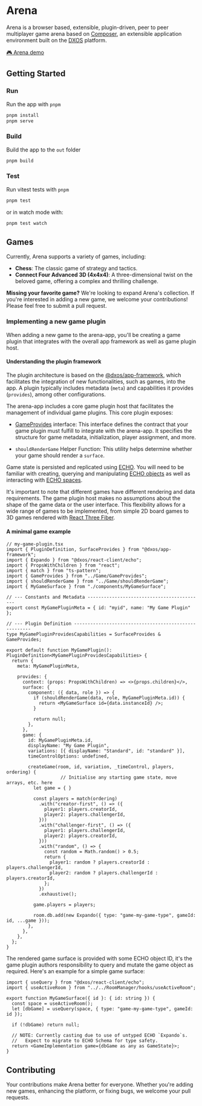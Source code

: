 # Arena

Arena is a browser based, extensible, plugin-driven, peer to peer multiplayer game arena based on [Composer](https://composer.dxos.org), an extensible application environment built on the [DXOS](https://dxos.org) platform.

[🎮 Arena demo](https://arena-app.vercel.app)

## Getting Started

### Run

Run the app with `pnpm`

```bash
pnpm install
pnpm serve
```

### Build

Build the app to the `out` folder

```bash
pnpm build
```

### Test

Run vitest tests with `pnpm`

```bash
pnpm test
```

or in watch mode with:

```bash
pnpm test watch
```

## Games

Currently, Arena supports a variety of games, including:
- **Chess**: The classic game of strategy and tactics.
- **Connect Four Advanced 3D (4x4x4)**: A three-dimensional twist on the beloved game, offering a complex and thrilling challenge.

**Missing your favorite game?** We're looking to expand Arena's collection. If you're interested in adding a new game, we welcome your contributions! Please feel free to submit a pull request.

### Implementing a new game plugin

When adding a new game to the arena-app, you'll be creating a game plugin that integrates with the overall app framework as well as game plugin host.

#### Understanding the plugin framework

The plugin architecture is based on the [@dxos/app-framework](https://github.com/dxos/dxos/tree/main/packages/sdk/app-framework), which facilitates the integration of new functionalities, such as games, into the app. A plugin typically includes metadata (`meta`) and capabilities it provides (`provides`), among other configurations.

The arena-app includes a core game plugin host that facilitates the management of individual game plugins. This core plugin exposes:

- [GameProvides](https://github.com/dxos/arena-app/blob/main/src/plugins/Game/GameProvides.ts) interface: This interface defines the contract that your game plugin must fulfill to integrate with the arena-app. It specifies the structure for game metadata, initialization, player assignment, and more.

- `shouldRenderGame` Helper Function: This utility helps determine whether your game should render a `surface`.

Game state is persisted and replicated using [ECHO](https://docs.dxos.org/guide/platform/). You will need to be familiar with creating, querying and manipulating [ECHO objects](https://docs.dxos.org/guide/platform/#objects) as well as interacting with [ECHO spaces](https://docs.dxos.org/guide/platform/#spaces).

It's important to note that different games have different rendering and data requirements. The game plugin host makes no assumptions about the shape of the game data or the user interface. This flexibility allows for a wide range of games to be implemented, from simple 2D board games to 3D games rendered with [React Three Fiber](https://docs.pmnd.rs/react-three-fiber/getting-started/introduction).

#### A minimal game example

```tsx
// my-game-plugin.tsx
import { PluginDefinition, SurfaceProvides } from "@dxos/app-framework";
import { Expando } from "@dxos/react-client/echo";
import { PropsWithChildren } from "react";
import { match } from "ts-pattern";
import { GameProvides } from "../Game/GameProvides";
import { shouldRenderGame } from "../Game/shouldRenderGame";
import { MyGameSurface } from "./components/MyGameSurface";

// --- Constants and Metadata -------------------------------------------
export const MyGamePluginMeta = { id: "myid", name: "My Game Plugin" };

// --- Plugin Definition ------------------------------------------------------
type MyGamePluginProvidesCapabilities = SurfaceProvides & GameProvides;

export default function MyGamePlugin(): PluginDefinition<MyGamePluginProvidesCapabilities> {
  return {
    meta: MyGamePluginMeta,

    provides: {
      context: (props: PropsWithChildren) => <>{props.children}</>,
      surface: {
        component: ({ data, role }) => {
          if (shouldRenderGame(data, role, MyGamePluginMeta.id)) {
            return <MyGameSurface id={data.instanceId} />;
          }

          return null;
        },
      },
      game: {
        id: MyGamePluginMeta.id,
        displayName: "My Game Plugin",
        variations: [{ displayName: "Standard", id: "standard" }],
        timeControlOptions: undefined,

        createGame(room, id, variation, _timeControl, players, ordering) {
					// Initialise any starting game state, move arrays, etc. here
          let game = { }

          const players = match(ordering)
            .with("creator-first", () => ({
              player1: players.creatorId,
              player2: players.challengerId,
            }))
            .with("challenger-first", () => ({
              player1: players.challengerId,
              player2: players.creatorId,
            }))
            .with("random", () => {
              const random = Math.random() > 0.5;
              return {
                player1: random ? players.creatorId : players.challengerId,
                player2: random ? players.challengerId : players.creatorId,
              };
            })
            .exhaustive();

          game.players = players;

          room.db.add(new Expando({ type: "game-my-game-type", gameId: id, ...game }));
        },
      },
    },
  };
}
```

The rendered game surface is provided with some ECHO object ID, it's the game plugin authors responsibility to query and mutate the game object as required. Here's an example for a simple game surface:

```tsx
import { useQuery } from "@dxos/react-client/echo";
import { useActiveRoom } from "../../RoomManager/hooks/useActiveRoom";

export function MyGameSurface({ id }: { id: string }) {
  const space = useActiveRoom();
  let [dbGame] = useQuery(space, { type: "game-my-game-type", gameId: id });

  if (!dbGame) return null;

  // NOTE: Currently casting due to use of untyped ECHO `Expando`s.
  //   Expect to migrate to ECHO Schema for type safety.
  return <GameImplementation game={dbGame as any as GameState}>;
}
```



## Contributing

Your contributions make Arena better for everyone. Whether you're adding new games, enhancing the platform, or fixing bugs, we welcome your pull requests.
